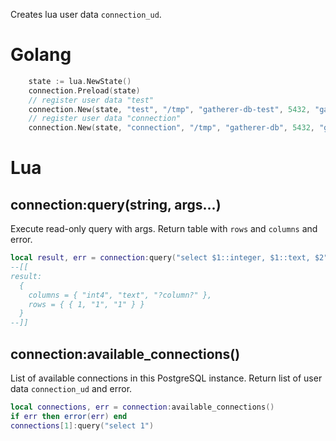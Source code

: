 Creates lua user data `connection_ud`.

# Golang

```go
	state := lua.NewState()
	connection.Preload(state)
	// register user data "test"
	connection.New(state, "test", "/tmp", "gatherer-db-test", 5432, "gatherer-user-test", "gatherer-password")
	// register user data "connection"
	connection.New(state, "connection", "/tmp", "gatherer-db", 5432, "gatherer-user", "gatherer-password")
```

# Lua

## connection:query(string, args...)

Execute read-only query with args. Return table with `rows` and `columns` and error.

```lua
local result, err = connection:query("select $1::integer, $1::text, $2", 1, "tests")
--[[
result:
  {
    columns = { "int4", "text", "?column?" },
    rows = { { 1, "1", "1" } }
  }
--]]
```

## connection:available_connections()

List of available connections in this PostgreSQL instance. Return list of user data `connection_ud` and error.

```lua
local connections, err = connection:available_connections()
if err then error(err) end
connections[1]:query("select 1")
```
